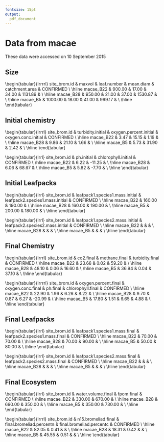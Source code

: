 ```yaml
---
fontsize: 15pt
output:
  pdf_document
---
```



# Data from macae

These data were accessed on 10 September 2015

## Size

\begin{tabular}{lrrrrl}
 site\_brom.id & maxvol & leaf.number & mean.diam & catchment.area & CONFIRMED \\ 
  \hline macae\_B22 & 900.00 & 17.00 & 34.00 & 1131.89 &      \\ 
   \hline
macae\_B28 & 950.00 & 21.00 & 37.00 & 1530.87 &      \\ 
   \hline
macae\_B5 & 1000.00 & 18.00 & 41.00 & 999.17 &      \\ 
   \hline
\end{tabular}


## Initial chemistry

\begin{tabular}{lrrrl}
 site\_brom.id & turbidity.initial & oxygen.percent.initial & oxygen.conc.initial & CONFIRMED \\ 
  \hline macae\_B22 & 3.47 & 15.15 & 1.19 &      \\ 
   \hline
macae\_B28 & 9.86 & 21.10 & 1.66 &      \\ 
   \hline
macae\_B5 & 5.73 & 31.90 & 2.42 &      \\ 
   \hline
\end{tabular}


\begin{tabular}{lrrl}
 site\_brom.id & ph.initial & chlorophyll.initial & CONFIRMED \\ 
  \hline macae\_B22 & 6.22 & -11.25 &      \\ 
   \hline
macae\_B28 & 6.06 & 68.67 &      \\ 
   \hline
macae\_B5 & 5.82 & -7.70 &      \\ 
   \hline
\end{tabular}

## Initial Leafpacks
\begin{tabular}{lrrl}
 site\_brom.id & leafpack1.species1.mass.initial & leafpack2.species1.mass.initial & CONFIRMED \\ 
  \hline macae\_B22 & 160.00 & 190.00 &      \\ 
   \hline
macae\_B28 & 160.00 & 190.00 &      \\ 
   \hline
macae\_B5 & 200.00 & 180.00 &      \\ 
   \hline
\end{tabular}

\begin{tabular}{lrrl}
 site\_brom.id & leafpack1.species2.mass.initial & leafpack2.species2.mass.initial & CONFIRMED \\ 
  \hline macae\_B22 &  &  &      \\ 
   \hline
macae\_B28 &  &  &      \\ 
   \hline
macae\_B5 &  &  &      \\ 
   \hline
\end{tabular}

## Final Chemistry
\begin{tabular}{lrrrl}
 site\_brom.id & co2.final & methane.final & turbidity.final & CONFIRMED \\ 
  \hline macae\_B22 & 23.68 & 0.02 & 59.20 &      \\ 
   \hline
macae\_B28 & 48.10 & 0.06 & 16.60 &      \\ 
   \hline
macae\_B5 & 36.94 & 0.04 & 37.10 &      \\ 
   \hline
\end{tabular}


\begin{tabular}{lrrrrl}
 site\_brom.id & oxygen.percent.final & oxygen.conc.final & ph.final & chlorophyll.final & CONFIRMED \\ 
  \hline macae\_B22 & 22.90 & 1.96 & 6.26 & 8.22 &      \\ 
   \hline
macae\_B28 & 9.70 & 0.87 & 6.27 & -20.99 &      \\ 
   \hline
macae\_B5 & 17.80 & 1.51 & 6.65 & 4.88 &      \\ 
   \hline
\end{tabular}

## Final Leafpacks
\begin{tabular}{lrrl}
 site\_brom.id & leafpack1.species1.mass.final & leafpack2.species1.mass.final & CONFIRMED \\ 
  \hline macae\_B22 & 70.00 & 70.00 &      \\ 
   \hline
macae\_B28 & 70.00 & 90.00 &      \\ 
   \hline
macae\_B5 & 50.00 & 80.00 &      \\ 
   \hline
\end{tabular}

\begin{tabular}{lrrl}
 site\_brom.id & leafpack1.species2.mass.final & leafpack2.species2.mass.final & CONFIRMED \\ 
  \hline macae\_B22 &  &  &      \\ 
   \hline
macae\_B28 &  &  &      \\ 
   \hline
macae\_B5 &  &  &      \\ 
   \hline
\end{tabular}

## Final Ecosystem
\begin{tabular}{lrrl}
 site\_brom.id & water.volume.final & fpom.final & CONFIRMED \\ 
  \hline macae\_B22 & 330.00 & 670.00 &      \\ 
   \hline
macae\_B28 & 690.00 & 350.00 &      \\ 
   \hline
macae\_B5 & 350.00 & 730.00 &      \\ 
   \hline
\end{tabular}

\begin{tabular}{lrrrl}
 site\_brom.id & n15.bromeliad.final & final.bromeliad.percentn & final.bromeliad.percentc & CONFIRMED \\ 
  \hline macae\_B22 & 82.05 & 0.41 &  &      \\ 
   \hline
macae\_B28 & 18.31 & 0.42 &  &      \\ 
   \hline
macae\_B5 & 45.55 & 0.51 &  &      \\ 
   \hline
\end{tabular}
